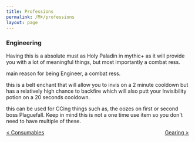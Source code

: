 ```yaml
---
title: Professions
permalink: /M+/professions
layout: page
---
```


### Engineering

Having this is a absolute must as Holy Paladin in mythic+ as it will provide you with a lot of meaningful things, but most importantly a combat ress.

<a href="https://www.wowhead.com/item=184308/disposable-spectrophasic-reanimator" data-wh-icon-size="medium" data-wowhead="item=184308"></a> main reason for being Engineer, a combat ress.

<a href="https://www.wowhead.com/spell=310495/dimensional-shifter" data-wh-icon-size="medium" data-wowhead="item=310495"></a> this is a belt enchant that will allow you to invis on a 2 minute cooldown but has a relatively high chance to backfire which will also putt your Invisibility potion on a 20 seconds cooldown.

<a href="https://www.wowhead.com/spell=310493/50ul-tr4p" data-wh-icon-size="medium" data-wowhead="item=310493"></a> this can be used for CCing things such as, the oozes on first or second boss Plaguefall. Keep in mind this is not a one time use item so you don't need to have multiple of these.



<div>
<div style="text-align:left;display: inline-block;width: 49%;">
<a href="/M+/consumables"> < Consumables</a>
</div>
<div style="text-align:right;display: inline-block;width: 49%;">
<a href="/M+/gearing"> Gearing ></a>
</div>
</div>
